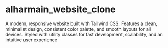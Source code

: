 # alharmain_website_clone
A modern, responsive website built with Tailwind CSS. Features a clean, minimalist design, consistent color palette, and smooth layouts for all devices. Styled with utility classes for fast development, scalability, and an intuitive user experience
